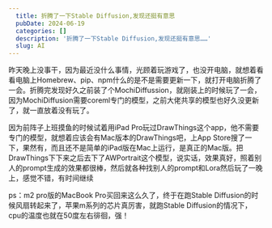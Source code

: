```yaml
---
  title: 折腾了一下Stable Diffusion,发现还挺有意思
  pubDate: 2024-06-19
  categories: []
  description: '折腾了一下Stable Diffusion,发现还挺有意思……'
  slug: AI
---
```


昨天晚上没事干，因为最近没什么事情，光顾着玩游戏了，也没开电脑，就想着看看电脑上Homebrew、pip、npm什么的是不是需要更新一下，就打开电脑折腾了一会。折腾完发现好久之前装了个MochiDiffussion，就刚装上的时候玩了一会，因为MochiDiffusion需要coreml专门的模型，之前大佬共享的模型也好久没更新了，就一直放着没有玩了。

因为前阵子上班摸鱼的时候试着用iPad Pro玩过DrawThings这个app，他不需要专门的模型，就想着应该会有Mac版本的DrawThings吧，上App Store搜了一下，果然有，而且还不是简单的iPad版在Mac上运行，是真正的Mac版。把DrawThings下下来之后去下了AWPortrait这个模型，说实话，效果真好，照着别人的prompt生成的效果都很棒，然后就各种找别人的prompt和Lora然后玩了一晚上，感觉不错，有时间继续

ps：m2 pro版的MacBook Pro买回来这么久了，终于在跑Stable Diffusion的时候风扇转起来了，苹果m系列的芯片真厉害，就跑Stable Diffusion的情况下，cpu的温度也就在50度左右徘徊，强！
